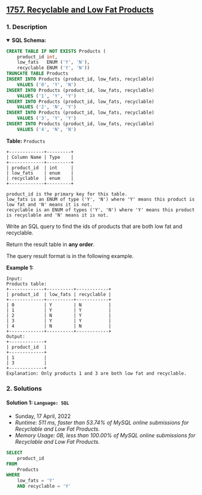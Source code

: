 ## [1757. Recyclable and Low Fat Products](https://leetcode.com/problems/recyclable-and-low-fat-products/)

### 1. Description

<details open>
    <summary><b>SQL Schema:</b></summary>

```sql
CREATE TABLE IF NOT EXISTS Products (
    product_id int,
    low_fats   ENUM ('Y', 'N'),
    recyclable ENUM ('Y', 'N'))
TRUNCATE TABLE Products
INSERT INTO Products (product_id, low_fats, recyclable)
    VALUES ('0', 'Y', 'N')
INSERT INTO Products (product_id, low_fats, recyclable)
    VALUES ('1', 'Y', 'Y')
INSERT INTO Products (product_id, low_fats, recyclable)
    VALUES ('2', 'N', 'Y')
INSERT INTO Products (product_id, low_fats, recyclable)
    VALUES ('3', 'Y', 'Y')
INSERT INTO Products (product_id, low_fats, recyclable)
    VALUES ('4', 'N', 'N')
```

</details>

**Table:** `Products`

```
+-------------+---------+
| Column Name | Type    |
+-------------+---------+
| product_id  | int     |
| low_fats    | enum    |
| recyclable  | enum    |
+-------------+---------+

product_id is the primary key for this table.
low_fats is an ENUM of type ('Y', 'N') where 'Y' means this product is low fat and 'N' means it is not.
recyclable is an ENUM of types ('Y', 'N') where 'Y' means this product is recyclable and 'N' means it is not.
```

Write an SQL query to find the ids of products that are both low fat and recyclable.

Return the result table in **any order**.

The query result format is in the following example.

**Example 1:**

```
Input:
Products table:
+-------------+----------+------------+
| product_id  | low_fats | recyclable |
+-------------+----------+------------+
| 0           | Y        | N          |
| 1           | Y        | Y          |
| 2           | N        | Y          |
| 3           | Y        | Y          |
| 4           | N        | N          |
+-------------+----------+------------+
Output:
+-------------+
| product_id  |
+-------------+
| 1           |
| 3           |
+-------------+
Explanation: Only products 1 and 3 are both low fat and recyclable.
```

### 2. Solutions

#### Solution 1: `Language: SQL`

- Sunday, 17 April, 2022
- *Runtime: 511 ms, faster than 53.74% of MySQL online submissions for Recyclable and Low Fat Products.*
- *Memory Usage: 0B, less than 100.00% of MySQL online submissions for Recyclable and Low Fat Products.*

```sql
SELECT
    product_id
FROM
    Products
WHERE
    low_fats = 'Y'
    AND recyclable = 'Y'
```
